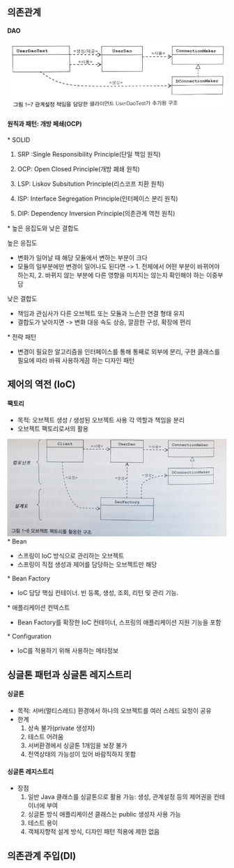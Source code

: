 ## 의존관계

#### DAO
![alt text](image-2.png)


#### 원칙과 패턴: 개방 페쇄(OCP)


\* SOLID

1. SRP :Single Responsibility Principle(단일 책임 원칙)

2. OCP: Open Closed Principle(개방 폐쇄 원칙)

3. LSP: Liskov Subsitution Principle(리스코프 치환 원칙)

4. ISP: Interface Segregation Principle(인터페이스 분리 원칙)

5. DIP: Dependency Inversion Principle(의존관계 역전 원칙)


\* 높은 응집도와 낮은 결합도

높은 응집도
- 변화가 일어날 때 해당 모듈에서 변하는 부분이 크다
- 모듈의 일부분에만 변경이 일어나도 된다면 -> 1. 전체에서 어떤 부분이 바뀌어야 하는지, 2. 바뀌지 않는 부분에 다른 영향을 미치지는 않는지 확인해야 하는 이중부담

낮은 결합도
- 책임과 관심사가 다른 오브젝트 또는 모듈과 느슨한 연결 형태 유지
- 결합도가 낮아지면 -> 변화 대응 속도 상승, 깔끔한 구성, 확장에 편리

\* 전략 패턴
- 변경이 필요한 알고리즘을 인터페이스를 통해 통째로 외부에 분리, 구현 클래스를 필요에 따라 바꿔 사용하게끔 하는 디자인 패턴



## 제어의 역전 (IoC)

#### 팩토리
- 목적: 오브젝트 생성 / 생성된 오브젝트 사용 각 역할과 책임을 분리
- 오브젝트 팩토리로서의 활용

![alt text](image-1.png)
\* Bean
- 스프링이 IoC 방식으로 관리하는 오브젝트
- 스프링이 직접 생성과 제어를 담당하는 오브젝트만 해당

\* Bean Factory
- IoC 담당 핵심 컨테이너. 빈 등록, 생성, 조회, 리턴 및 관리 기능.

\* 애플리케이션 컨텍스트
- Bean Factory를 확장한 IoC 컨테이너, 스프링의 애플리케이션 지원 기능을 포함

\* Configuration
- IoC를 적용하기 위해 사용하는 메타정보


## 싱글톤 패턴과 싱글톤 레지스트리

#### 싱글톤
- 목적: 서버(멀티스레드) 환경에서 하나의 오브젝트를 여러 스레드 요청이 공유
- 한계
    1. 상속 불가(private 생성자)
    2. 테스트 어려움
    3. 서버환경에서 싱글톤 1개임을 보장 불가
    4. 전역상태의 가능성이 있어 바람직하지 못함

#### 싱글톤 레지스트리
- 장점
    1. 일반 Java 클래스를 싱글톤으로 활용 가능: 생성, 관계설정 등의 제어권을 컨테이너에 부여
    2. 싱글톤 방식 애플리케이션 클래스는 public 생성자 사용 가능
    3. 테스트 용이
    4. 객체지향적 설계 방식, 디자인 패턴 적용에 제한 없음


## 의존관계 주입(DI)

